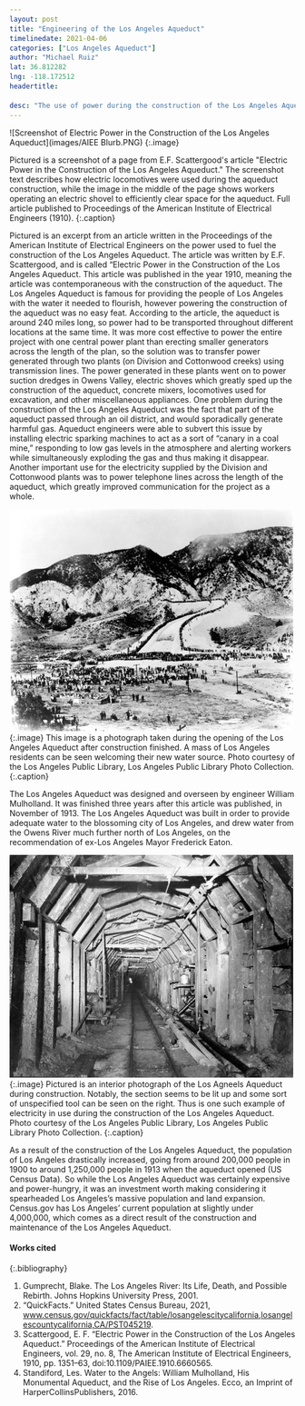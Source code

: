 ```yaml
---
layout: post
title: "Engineering of the Los Angeles Aqueduct"
timelinedate: 2021-04-06
categories: ["Los Angeles Aqueduct"]
author: "Michael Ruiz"
lat: 36.812282
lng: -118.172512
headertitle: 

desc: "The use of power during the construction of the Los Angeles Aqueduct"
---
```


![Screenshot of Electric Power in the Construction of the Los Angeles Aqueduct](images/AIEE Blurb.PNG)
   {:.image} 
   
Pictured is a screenshot of a page from E.F. Scattergood's article "Electric Power in the Construction of the Los Angeles Aqueduct." The screenshot text describes how electric locomotives were used during the aqueduct construction, while the image in the middle of the page shows workers operating an electric shovel to efficiently clear space for the aqueduct. Full article published to Proceedings of the American Institute of Electrical Engineers (1910).
   {:.caption} 
   
Pictured is an excerpt from an article written in the Proceedings of the American Institute of Electrical Engineers on the power used to fuel the construction of the Los Angeles Aqueduct. The article was written by E.F. Scattergood, and is called “Electric Power in the Construction of the Los Angeles Aqueduct. This article was published in the year 1910, meaning the article was contemporaneous with the construction of the aqueduct. The Los Angeles Aqueduct is famous for providing the people of Los Angeles with the water it needed to flourish, however powering the construction of the aqueduct was no easy feat. According to the article, the aqueduct is around 240 miles long, so power had to be transported throughout different locations at the same time. It was more cost effective to power the entire project with one central power plant than erecting smaller generators across the length of the plan, so the solution was to transfer power generated through two plants (on Division and Cottonwood creeks) using transmission lines. The power generated in these plants went on to power suction dredges in Owens Valley, electric shoves which greatly sped up the construction of the aqueduct, concrete mixers, locomotives used for excavation, and other miscellaneous appliances. One problem during the construction of the Los Angeles Aqueduct was the fact that part of the aqueduct passed through an oil district, and would sporadically generate harmful gas. Aqueduct engineers were able to subvert this issue by installing electric sparking machines to act as a sort of “canary in a coal mine,” responding to low gas levels in the atmosphere and alerting workers while simultaneously exploding the gas and thus making it disappear. Another important use for the electricity supplied by the Division and Cottonwood plants was to power telephone lines across the length of the aqueduct, which greatly improved communication for the project as a whole.

![Opening of the LA Aqueduct](images/openingLAA.jpg)
   {:.image} 
This image is a photograph taken during the opening of the Los Angeles Aqueduct after construction finished. A mass of Los Angeles residents can be seen welcoming their new water source. Photo courtesy of the Los Angeles Public Library, Los Angeles Public Library Photo Collection.
   {:.caption} 
   
The Los Angeles Aqueduct was designed and overseen by engineer William Mulholland. It was finished three years after this article was published, in November of 1913. The Los Angeles Aqueduct was built in order to provide adequate water to the blossoming city of Los Angeles, and drew water from the Owens River much further north of Los Angeles, on the recommendation of ex-Los Angeles Mayor Frederick Eaton.
   
![Construction of the LA Aqueduct](images/constructingLAA.jfif)
   {:.image} 
Pictured is an interior photograph of the Los Agneels Aqueduct during construction. Notably, the section seems to be lit up and some sort of unspecified tool can be seen on the right. Thus is one such example of electricity in use during the construction of the Los Angeles Aqueduct. Photo courtesy of the Los Angeles Public Library, Los Angeles Public Library Photo Collection.
   {:.caption} 
   
As a result of the construction of the Los Angeles Aqueduct, the population of Los Angeles drastically increased, going from around 200,000 people in 1900 to around 1,250,000 people in 1913 when the aqueduct opened (US Census Data). So while the Los Angeles Aqueduct was certainly expensive and power-hungry, it was an investment worth making considering it spearheaded Los Angeles’s massive population and land expansion. Census.gov has Los Angeles’ current population at slightly under 4,000,000, which comes as a direct result of the construction and maintenance of the Los Angeles Aqueduct.


#### Works cited

{:.bibliography} 
1. Gumprecht, Blake. The Los Angeles River: Its Life, Death, and Possible Rebirth. Johns Hopkins University Press, 2001. 
2. “QuickFacts.” United States Census Bureau, 2021, www.census.gov/quickfacts/fact/table/losangelescitycalifornia,losangelescountycalifornia,CA/PST045219. 
3. Scattergood, E. F. “Electric Power in the Construction of the Los Angeles Aqueduct.” Proceedings of the American Institute of Electrical Engineers, vol. 29, no. 8, The American Institute of Electrical Engineers, 1910, pp. 1351–63, doi:10.1109/PAIEE.1910.6660565.
4. Standiford, Les. Water to the Angels: William Mulholland, His Monumental Aqueduct, and the Rise of Los Angeles. Ecco, an Imprint of HarperCollinsPublishers, 2016. 
